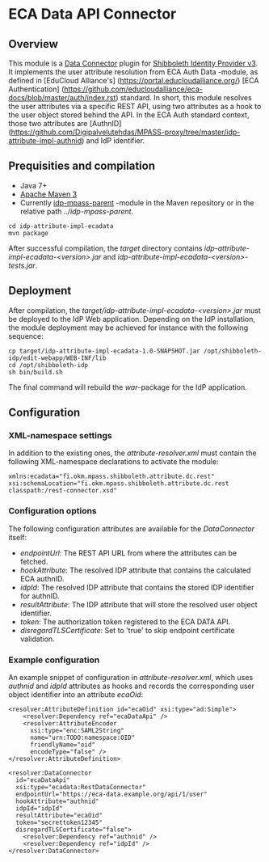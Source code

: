 # ECA Data API Connector

## Overview

This module is a [Data Connector](https://wiki.shibboleth.net/confluence/display/IDP30/Attribute+Resolver)
plugin for [Shibboleth Identity Provider v3](https://wiki.shibboleth.net/confluence/display/IDP30/Home). It
implements the user attribute resolution from ECA Auth Data -module, as defined in [EduCloud Alliance's]
(https://portal.educloudalliance.org/) [ECA Authentication]
(https://github.com/educloudalliance/eca-docs/blob/master/auth/index.rst) standard. In short, this module
resolves the user attributes via a specific REST API, using two attributes as a hook to the user object stored
behind the API. In the ECA Auth standard context, those two attributes are [AuthnID]
(https://github.com/Digipalvelutehdas/MPASS-proxy/tree/master/idp-attribute-impl-authnid) and IdP identifier.

## Prequisities and compilation

- Java 7+
- [Apache Maven 3](https://maven.apache.org/)
- Currently [idp-mpass-parent](https://github.com/Digipalvelutehdas/MPASS-proxy/tree/master/idp-mpass-parent) -module in the Maven repository or in the relative path _../idp-mpass-parent_.

```
cd idp-attribute-impl-ecadata
mvn package
```

After successful compilation, the _target_ directory contains _idp-attribute-impl-ecadata-\<version\>.jar_ and
_idp-attribute-impl-ecadata-\<version\>-tests.jar_.

## Deployment

After compilation, the _target/idp-attribute-impl-ecadata-\<version\>.jar_ must be deployed to the IdP Web
application. Depending on the IdP installation, the module deployment may be achieved for instance with the
following sequence:

```
cp target/idp-attribute-impl-ecadata-1.0-SNAPSHOT.jar /opt/shibboleth-idp/edit-webapp/WEB-INF/lib
cd /opt/shibboleth-idp
sh bin/build.sh
```

The final command will rebuild the _war_-package for the IdP application.

## Configuration

### XML-namespace settings

In addition to the existing ones, the _attribute-resolver.xml_ must contain the following XML-namespace
declarations to activate the module:

```
xmlns:ecadata="fi.okm.mpass.shibboleth.attribute.dc.rest"
xsi:schemaLocation="fi.okm.mpass.shibboleth.attribute.dc.rest classpath:/rest-connector.xsd"
```

### Configuration options

The following configuration attributes are available for the _DataConnector_ itself:

- _endpointUrl_: The REST API URL from where the attributes can be fetched.
- _hookAttribute_: The resolved IDP attribute that contains the calculated ECA authnID.
- _idpId_: The resolved IDP attribute that contains the stored IDP identifier for authnID.
- _resultAttribute_: The IDP attribute that will store the resolved user object identifier.
- _token_: The authorization token registered to the ECA DATA API.
- _disregardTLSCertificate_: Set to 'true' to skip endpoint certificate validation.

### Example configuration

An example snippet of configuration in _attribute-resolver.xml_, which uses _authnid_ and _idpId_ attributes
as hooks and records the corresponding user object identifier into an attribute _ecaOid_:

```
<resolver:AttributeDefinition id="ecaOid" xsi:type="ad:Simple">
    <resolver:Dependency ref="ecaDataApi" />
    <resolver:AttributeEncoder 
      xsi:type="enc:SAML2String" 
      name="urn:TODO:namespace:OID" 
      friendlyName="oid" 
      encodeType="false" />
</resolver:AttributeDefinition>

<resolver:DataConnector 
  id="ecaDataApi" 
  xsi:type="ecadata:RestDataConnector" 
  endpointUrl="https://eca-data.example.org/api/1/user" 
  hookAttribute="authnid" 
  idpId="idpId" 
  resultAttribute="ecaOid" 
  token="secrettoken12345" 
  disregardTLSCertificate="false">
    <resolver:Dependency ref="authnid" />
    <resolver:Dependency ref="idpId" />
</resolver:DataConnector>
```
